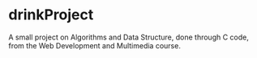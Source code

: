 # drinkProject

A small project on Algorithms and Data Structure, done through C code, from the Web Development and Multimedia course.
